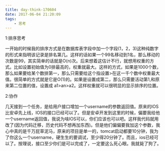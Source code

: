 ```yaml
---
title: day-think-170604
date: 2017-06-04 21:20:09
tags:
	- 思考
---
```



1:排序思考

一开始的时候我的排序方式是在数据库表字段中加一个字段(1，2，3)这种纯数字的形式来指明该记录是排名第几。这样的话如果一个99名移动到1名，那么移动的次数是99，其实简单的话就是O(n)次。后来想着这估计不行，就想用权重的方式。比如设置初始值为0排最高的，权重就最大。这样的方式，如果是1000个数，那么如果要给某个数排第一，那么只需要给这个指设置>在这一千个数中权重最大值。很简单的方式就是它是O(1)的。如果是设置成第二，那么只需要活动第1,和原来第二位置的值，设置成 a1>an>a2。这样权重就可以很明显的显示排序的位置。


2:协作

几天接到一个任务，是给用户接口增加一个username的参数返回值。原来的IOS比安卓先上线，IOS的接口已经可以了。但是安卓开发到这里的时候，偏要我给他一个username返回值，我说为啥IOS可以，你们应该也可以吧。这样我代码就用改了(因为代码迁移，历史代码不想再加东西)。但是他们偏偏要我加这个参数，我心中真的是千万屁草泥马，原来的项目是单一的，tomcat启动都要10分钟，我为了你这么一个username，硬生生的要调试，至少得20分钟了。而且，ios已经可以了。按理说，接口至少你们是可以完成了，一定要这么死心眼。我就毙了狗了。



